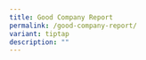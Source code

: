 ```yaml
---
title: Good Company Report
permalink: /good-company-report/
variant: tiptap
description: ""
---
```

